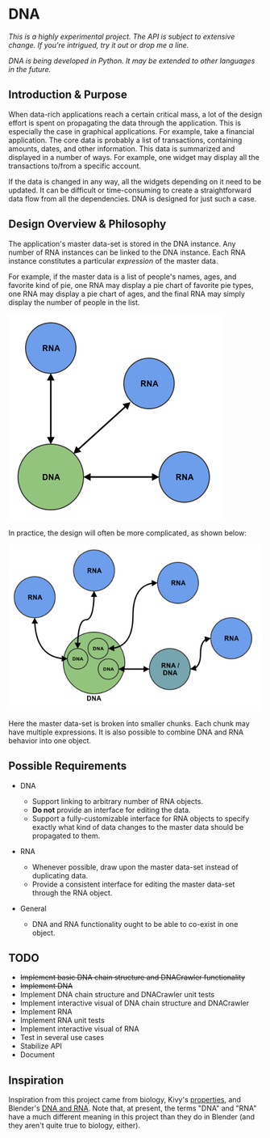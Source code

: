 # DNA

*This is a highly experimental project.  The API is subject to extensive change.  If you're intrigued, try it out or drop me a line.*

*DNA is being developed in Python.  It may be extended to other languages in the future.*

## Introduction & Purpose

When data-rich applications reach a certain critical mass, a lot of the design effort is spent on propagating the data through the application.  This is especially the case in graphical applications.  For example, take a financial application.  The core data is probably a list of transactions, containing amounts, dates, and other information.  This data is summarized and displayed in a number of ways.  For example, one widget may display all the transactions to/from a specific account.

If the data is changed in any way, all the widgets depending on it need to be updated.  It can be difficult or time-consuming to create a straightforward data flow from all the dependencies.  DNA is designed for just such a case.

## Design Overview & Philosophy

The application's master data-set is stored in the DNA instance.  Any number of RNA instances can be linked to the DNA instance.  Each RNA instance constitutes a particular *expression* of the master data.

For example, if the master data is a list of people's names, ages, and favorite kind of pie, one RNA may display a pie chart of favorite pie types, one RNA may display a pie chart of ages, and the final RNA may simply display the number of people in the list.

![simple design](images/dna_rna_simple.png)

In practice, the design will often be more complicated, as shown below:

![complete design](images/dna_rna_complete.png)

Here the master data-set is broken into smaller chunks.  Each chunk may have multiple expressions.  It is also possible to combine DNA and RNA behavior into one object.

## Possible Requirements

  * DNA
    * Support linking to arbitrary number of RNA objects.
    * __Do not__ provide an interface for editing the data.
    * Support a fully-customizable interface for RNA objects to specify exactly what kind of data changes to the master data should be propagated to them.

  * RNA
    * Whenever possible, draw upon the master data-set instead of duplicating data.
    * Provide a consistent interface for editing the master data-set through the RNA object.

  * General
      * DNA and RNA functionality ought to be able to co-exist in one object.

## TODO

  * ~~Implement basic DNA chain structure and DNACrawler functionality~~
  * ~~Implement DNA~~
  * Implement DNA chain structure and DNACrawler unit tests
  * Implement interactive visual of DNA chain structure and DNACrawler
  * Implement RNA
  * Implement RNA unit tests
  * Implement interactive visual of RNA
  * Test in several use cases
  * Stabilize API
  * Document

## Inspiration

Inspiration from this project came from biology, Kivy's [properties](http://kivy.org/docs/api-kivy.properties.html), and Blender's [DNA and RNA](http://www.blendernation.com/2008/12/01/blender-dna-rna-and-backward-compatibility/).  Note that, at present, the terms "DNA" and "RNA" have a much different meaning in this project than they do in Blender (and they aren't quite true to biology, either).
